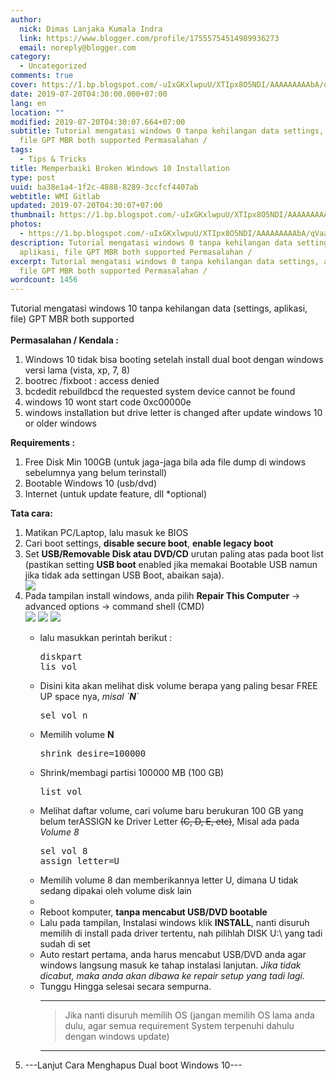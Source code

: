 ```yaml
---
author:
  nick: Dimas Lanjaka Kumala Indra
  link: https://www.blogger.com/profile/17555754514989936273
  email: noreply@blogger.com
category:
  - Uncategorized
comments: true
cover: https://1.bp.blogspot.com/-uIxGKxlwpuU/XTIpx8O5NDI/AAAAAAAAAbA/qVaaGh3genIYBE0rl0PDNTnt6RznLulJQCLcBGAs/s1600/2513807.jpg
date: 2019-07-20T04:30:00.000+07:00
lang: en
location: ""
modified: 2019-07-20T04:30:07.664+07:00
subtitle: Tutorial mengatasi windows 0 tanpa kehilangan data settings, aplikasi,
  file GPT MBR both supported Permasalahan /
tags:
  - Tips & Tricks
title: Memperbaiki Broken Windows 10 Installation
type: post
uuid: ba38e1a4-1f2c-4888-8289-3ccfcf4407ab
webtitle: WMI Gitlab
updated: 2019-07-20T04:30:07+07:00
thumbnail: https://1.bp.blogspot.com/-uIxGKxlwpuU/XTIpx8O5NDI/AAAAAAAAAbA/qVaaGh3genIYBE0rl0PDNTnt6RznLulJQCLcBGAs/s1600/2513807.jpg
photos:
  - https://1.bp.blogspot.com/-uIxGKxlwpuU/XTIpx8O5NDI/AAAAAAAAAbA/qVaaGh3genIYBE0rl0PDNTnt6RznLulJQCLcBGAs/s1600/2513807.jpg
description: Tutorial mengatasi windows 0 tanpa kehilangan data settings,
  aplikasi, file GPT MBR both supported Permasalahan /
excerpt: Tutorial mengatasi windows 0 tanpa kehilangan data settings, aplikasi,
  file GPT MBR both supported Permasalahan /
wordcount: 1456
---
```


<div dir="ltr" style="text-align: left;" trbidi="on">  <div>    Tutorial mengatasi windows 10 tanpa kehilangan data (settings, aplikasi, file) GPT MBR both supported   </div>  <div>    <br>  </div>  <b>Permasalahan / Kendala :</b>  <div>    <ol style="text-align: left;">      <li>Windows 10 tidak bisa booting setelah install dual boot dengan windows versi lama (vista, xp, 7, 8)</li>      <li>bootrec /fixboot : access denied</li>      <li>bcdedit rebuildbcd the requested system device cannot be found</li>      <li>windows 10 wont start code 0xc00000e</li>      <li>windows installation but drive letter is changed after update windows 10 or older windows</li>    </ol>    <div>      <b>Requirements :</b>    </div>  </div>  <div>    <ol style="text-align: left;">      <li>Free Disk Min 100GB (untuk jaga-jaga bila ada file dump di windows sebelumnya yang belum terinstall)</li>      <li>Bootable Windows 10 (usb/dvd)</li>      <li>Internet (untuk update feature, dll *optional)</li>    </ol>    <div>      <b>Tata cara:</b>    </div>  </div>  <div>    <ol style="text-align: left;">      <li>Matikan PC/Laptop, lalu masuk ke BIOS</li>      <li>Cari boot settings, <b>disable secure boot</b>, <b>enable legacy boot</b></li>      <li>Set <b>USB/Removable Disk atau DVD/CD</b>&nbsp;urutan paling atas pada boot list (pastikan setting <b>USB boot</b>&nbsp;enabled jika memakai Bootable USB namun jika tidak ada settingan USB Boot, abaikan saja).&nbsp;</li>      <div class="inline-img"><a href="//webmanajemen.com/page/safelink.html?url=aHR0cHM6Ly8xLmJwLmJsb2dzcG90LmNvbS8tdUl4R0t4bHdwdVUvWFRJcHg4TzVOREkvQUFBQUFBQUFBYkEvcVZhYUdoM2dlbklZQkUwcmwwUEROVG50NlJ6bkx1bEpRQ0xjQkdBcy9zMTYwMC8yNTEzODA3LmpwZw==" imageanchor="1" rel="nofollow noopener" target="_blank"><img border="0" src="https://1.bp.blogspot.com/-uIxGKxlwpuU/XTIpx8O5NDI/AAAAAAAAAbA/qVaaGh3genIYBE0rl0PDNTnt6RznLulJQCLcBGAs/s1600/2513807.jpg" data-original-width="573" data-original-height="431" class="img"></a>      <li>Pada tampilan install windows, anda pilih <b>Repair This Computer</b>&nbsp;-&gt; advanced options -&gt; command shell (CMD)</li>      <a href="//webmanajemen.com/page/safelink.html?url=aHR0cHM6Ly80LmJwLmJsb2dzcG90LmNvbS8tdTl2bDY2ZVo5WG8vWFRJcWZOanppdUkvQUFBQUFBQUFBYkkvNFBvU1lPdmozNTR5MkwzYVBDa013MFo3UGNCSVZHdVF3Q0xjQkdBcy9zMTYwMC9yZXBhaXItbGluay5wbmc=" imageanchor="1" rel="nofollow noopener" target="_blank"><img class="img" border="0" src="https://4.bp.blogspot.com/-u9vl66eZ9Xo/XTIqfNjziuI/AAAAAAAAAbI/4PoSYOvj354y2L3aPCkMw0Z7PcBIVGuQwCLcBGAs/s1600/repair-link.png" data-original-width="1024" data-original-height="768"></a>      <a href="//webmanajemen.com/page/safelink.html?url=aHR0cHM6Ly8xLmJwLmJsb2dzcG90LmNvbS8tZXYzNmVZZ2lYbkUvWFRJc0dmUUlLeEkvQUFBQUFBQUFBYlUvb0dKemFoVll5ZWN5VE5Dd0NKbTBWWlhEcGpZc3VkMFRBQ0xjQkdBcy9zMTYwMC9hSFIwY0RvdkwzZDNkeTVzWVhCMGIzQnRZV2N1WTI5dEwybHRZV2RsY3k5M2NDOXdkWEpqYUMxaGNHa3ZhVzVqYjI1MFpXNTBMekl3TVRjdk1ESXZNVFE0TmpFMU1URXdOVjgwTnpndU5ERTVOalU1TnpNMU16VTBNRE11Y0c1bi5wbmc=" imageanchor="1" rel="nofollow noopener" target="_blank"><img class="img" border="0" src="https://1.bp.blogspot.com/-ev36eYgiXnE/XTIsGfQIKxI/AAAAAAAAAbU/oGJzahVYyecyTNCwCJm0VZXDpjYsud0TACLcBGAs/s1600/aHR0cDovL3d3dy5sYXB0b3BtYWcuY29tL2ltYWdlcy93cC9wdXJjaC1hcGkvaW5jb250ZW50LzIwMTcvMDIvMTQ4NjE1MTEwNV80NzguNDE5NjU5NzM1MzU0MDMucG5n.png" data-original-width="478" data-original-height="403"></a>      <a href="//webmanajemen.com/page/safelink.html?url=aHR0cHM6Ly8yLmJwLmJsb2dzcG90LmNvbS8tN3h3MVJ5XzdmTEUvWFRJdGlSdUFJNUkvQUFBQUFBQUFBYmcvcTV4bnd3a3JFbG9CQi1RdnU2TnV2VWxRMHMwQ0tLd3NnQ0xjQkdBcy9zMTYwMC9pbWFnZXMucG5n" imageanchor="1" rel="nofollow noopener" target="_blank"><img border="0" src="https://2.bp.blogspot.com/-7xw1Ry_7fLE/XTItiRuAI5I/AAAAAAAAAbg/q5xnwwkrEloBB-Qvu6NuvUlQ0s0CKKwsgCLcBGAs/s1600/images.png" data-original-width="277" data-original-height="182"></a></div>      <ul>        <li>lalu masukkan perintah berikut :</li>        <pre>diskpart<br>lis vol</pre>        <li>Disini kita akan melihat disk volume berapa yang paling besar FREE UP space nya, <i>misal `<b>N</b>`</i></li>        <pre>sel vol n</pre>        <li>Memilih volume <b>N</b></li>        <pre>shrink desire=100000</pre>        <li>Shrink/membagi partisi 100000 MB (100 GB)</li>        <pre>list vol</pre>        <li>Melihat daftar volume, cari volume baru berukuran 100 GB yang belum terASSIGN ke Driver Letter <strike>(C, D, E, etc)</strike>, Misal ada pada <i>Volume <i>8</i></i></li>        <pre>sel vol 8<br>assign letter=U</pre>        <li>Memilih volume 8 dan memberikannya letter U, dimana U tidak sedang dipakai oleh volume disk lain</li><li></li><li>Reboot komputer, <b>tanpa mencabut USB/DVD bootable</b></li><li>Lalu pada tampilan, Instalasi windows klik <b>INSTALL</b>, nanti disuruh memilih di install pada driver tertentu, nah pilihlah DISK U:\ yang tadi sudah di set</li><li>Auto restart pertama, anda harus mencabut USB/DVD anda agar windows langsung masuk ke tahap instalasi lanjutan. <i>Jika tidak dicabut, maka anda akan dibawa ke repair setup yang tadi lagi.</i></li><li>Tunggu Hingga selesai secara sempurna.</li><hr><blockquote>Jika nanti disuruh memilih OS (jangan memilih OS lama anda dulu, agar semua requirement System terpenuhi dahulu dengan windows update)</blockquote><hr>      </ul>      <li>---Lanjut Cara Menghapus Dual boot Windows 10---</li>    </ol>  </div></div>